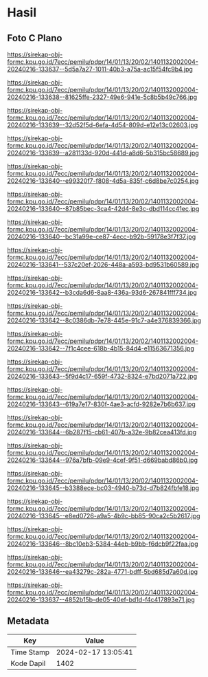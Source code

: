 # Hasil

## Foto C Plano

https://sirekap-obj-formc.kpu.go.id/7ecc/pemilu/pdpr/14/01/13/20/02/1401132002004-20240216-133637--5d5a7a27-1011-40b3-a75a-ac15f54fc9b4.jpg

https://sirekap-obj-formc.kpu.go.id/7ecc/pemilu/pdpr/14/01/13/20/02/1401132002004-20240216-133638--81625ffe-2327-49e6-941e-5c8b5b49c766.jpg

https://sirekap-obj-formc.kpu.go.id/7ecc/pemilu/pdpr/14/01/13/20/02/1401132002004-20240216-133639--32d52f5d-6efa-4d54-809d-e12e13c02603.jpg

https://sirekap-obj-formc.kpu.go.id/7ecc/pemilu/pdpr/14/01/13/20/02/1401132002004-20240216-133639--a281133d-920d-441d-a8d6-5b315bc58689.jpg

https://sirekap-obj-formc.kpu.go.id/7ecc/pemilu/pdpr/14/01/13/20/02/1401132002004-20240216-133640--e99320f7-f808-4d5a-835f-c6d8be7c0254.jpg

https://sirekap-obj-formc.kpu.go.id/7ecc/pemilu/pdpr/14/01/13/20/02/1401132002004-20240216-133640--87b85bec-3ca4-42d4-8e3c-dbd114cc41ec.jpg

https://sirekap-obj-formc.kpu.go.id/7ecc/pemilu/pdpr/14/01/13/20/02/1401132002004-20240216-133640--bc31a99e-ce87-4ecc-b92b-59178e3f7f37.jpg

https://sirekap-obj-formc.kpu.go.id/7ecc/pemilu/pdpr/14/01/13/20/02/1401132002004-20240216-133641--537c20ef-2026-448a-a593-bd9531b60589.jpg

https://sirekap-obj-formc.kpu.go.id/7ecc/pemilu/pdpr/14/01/13/20/02/1401132002004-20240216-133642--b3cda6d6-8aa8-436a-93d6-267841fff734.jpg

https://sirekap-obj-formc.kpu.go.id/7ecc/pemilu/pdpr/14/01/13/20/02/1401132002004-20240216-133642--8c0386db-7e78-445e-91c7-a4e376839366.jpg

https://sirekap-obj-formc.kpu.go.id/7ecc/pemilu/pdpr/14/01/13/20/02/1401132002004-20240216-133642--7f1c4cee-618b-4b15-84d4-e11563671356.jpg

https://sirekap-obj-formc.kpu.go.id/7ecc/pemilu/pdpr/14/01/13/20/02/1401132002004-20240216-133643--5f9d4c17-659f-4732-8324-e7bd2071a722.jpg

https://sirekap-obj-formc.kpu.go.id/7ecc/pemilu/pdpr/14/01/13/20/02/1401132002004-20240216-133643--619a7e17-830f-4ae3-acfd-9282e7b6b637.jpg

https://sirekap-obj-formc.kpu.go.id/7ecc/pemilu/pdpr/14/01/13/20/02/1401132002004-20240216-133644--6b287f15-cb61-407b-a32e-9b82cea413fd.jpg

https://sirekap-obj-formc.kpu.go.id/7ecc/pemilu/pdpr/14/01/13/20/02/1401132002004-20240216-133644--976a7bfb-09e9-4cef-9f51-d669babd86b0.jpg

https://sirekap-obj-formc.kpu.go.id/7ecc/pemilu/pdpr/14/01/13/20/02/1401132002004-20240216-133645--b3388ece-bc03-4940-b73d-d7b824fbfe18.jpg

https://sirekap-obj-formc.kpu.go.id/7ecc/pemilu/pdpr/14/01/13/20/02/1401132002004-20240216-133645--e8ed0726-a9a5-4b9c-bb85-90ca2c5b2617.jpg

https://sirekap-obj-formc.kpu.go.id/7ecc/pemilu/pdpr/14/01/13/20/02/1401132002004-20240216-133646--8bc10eb3-5384-44eb-b9bb-f6dcb9f22faa.jpg

https://sirekap-obj-formc.kpu.go.id/7ecc/pemilu/pdpr/14/01/13/20/02/1401132002004-20240216-133646--ea43279c-282a-4771-bdff-5bd685d7a60d.jpg

https://sirekap-obj-formc.kpu.go.id/7ecc/pemilu/pdpr/14/01/13/20/02/1401132002004-20240216-133637--4852b15b-de05-40ef-bd1d-f4c417893e71.jpg


## Metadata

| Key        | Value               |
| ---------- | ------------------- |
| Time Stamp | 2024-02-17 13:05:41 |
| Kode Dapil | 1402                |



